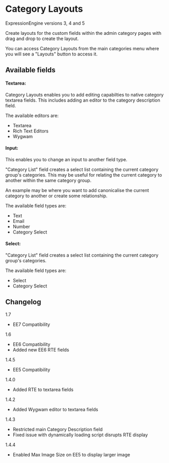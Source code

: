Category Layouts
====================

ExpressionEngine versions 3, 4 and 5

Create layouts for the custom fields within the admin category pages with drag and drop to create the layout.

You can access Category Layouts from the main categories menu where you will see a "Layouts" button to access it.


## Available fields ##


#### Textarea: ####

Category Layouts enables you to add editing capabilties to native category textarea fields. This includes adding an editor to the category description field. 

The available editors are:

- Textarea
- Rich Text Editors
- Wygwam


#### Input: ####

This enables you to change an input to another field type.

"Category List" field creates a select list containing the current category group's categories. This may be useful for relating the current category to another within the same category group.

An example may be where you want to add canonicalise the current category to another or create some relationship.

The available field types are:

- Text
- Email
- Number
- Category Select


#### Select: ####

"Category List" field creates a select list containing the current category group's categories.

The available field types are:

- Select
- Category Select


## Changelog ##

1.7
- EE7 Compatibility

1.6
- EE6 Compatibility
- Added new EE6 RTE fields

1.4.5
- EE5 Compatibility

1.4.0
- Added RTE to textarea fields

1.4.2
- Added Wygwam editor to textarea fields

1.4.3
- Restricted main Category Description field
- Fixed issue with dynamically loading script disrupts RTE display

1.4.4
- Enabled Max Image Size on EE5 to display larger image 


